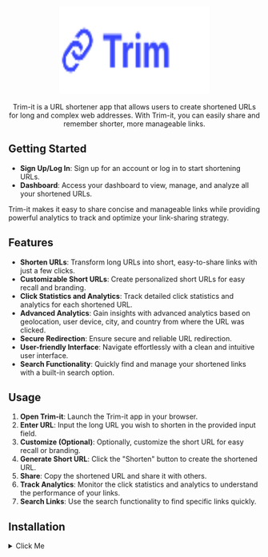 <div align="center">
  <img src="/public/assets/logo.svg" alt="Trim-it logo" width="300" height="175">
  
  <p>Trim-it is a URL shortener app that allows users to create shortened URLs for long and complex web addresses. With Trim-it, you can easily share and remember shorter, more manageable links.</p>
</div>

## Getting Started

- **Sign Up/Log In**: Sign up for an account or log in to start shortening URLs.
- **Dashboard**: Access your dashboard to view, manage, and analyze all your shortened URLs.

Trim-it makes it easy to share concise and manageable links while providing powerful analytics to track and optimize your link-sharing strategy.

## Features

- **Shorten URLs**: Transform long URLs into short, easy-to-share links with just a few clicks.
- **Customizable Short URLs**: Create personalized short URLs for easy recall and branding.
- **Click Statistics and Analytics**: Track detailed click statistics and analytics for each shortened URL.
- **Advanced Analytics**: Gain insights with advanced analytics based on geolocation, user device, city, and country from where the URL was clicked.
- **Secure Redirection**: Ensure secure and reliable URL redirection.
- **User-friendly Interface**: Navigate effortlessly with a clean and intuitive user interface.
- **Search Functionality**: Quickly find and manage your shortened links with a built-in search option.

## Usage

1. **Open Trim-it**: Launch the Trim-it app in your browser.
2. **Enter URL**: Input the long URL you wish to shorten in the provided input field.
3. **Customize (Optional)**: Optionally, customize the short URL for easy recall or branding.
4. **Generate Short URL**: Click the "Shorten" button to create the shortened URL.
5. **Share**: Copy the shortened URL and share it with others.
6. **Track Analytics**: Monitor the click statistics and analytics to understand the performance of your links.
7. **Search Links**: Use the search functionality to find specific links quickly.


## Installation

<details>
<summary>
Click Me
</summary>

1. Clone the repository
2. Install the dependencies
3. Run the server

```bash
git clone git@github.com:geekyharsh05/Trimit.git

cd Trimit

yarn install

yarn dev
```

</details>

